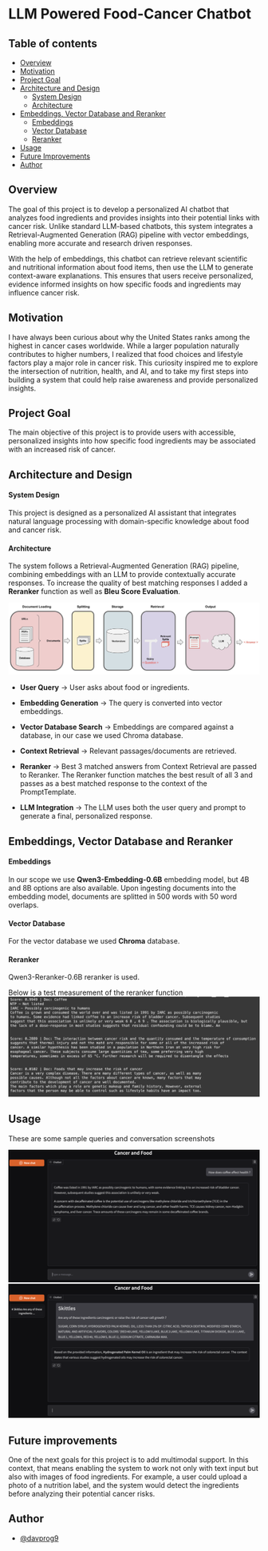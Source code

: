 # LLM Powered Food-Cancer Chatbot

## Table of contents
* [Overview](#overview)
* [Motivation](#motivation)
* [Project Goal](#project-goal)
* [Architecture and Design](#architecture-and-design)
  * [System Design](#system-design)
  * [Architecture](#architecture)
* [Embeddings, Vector Database and Reranker](#embeddings-vector-database-and-reranker)
  * [Embeddings](#embeddings)
  * [Vector Database](#vector-database)
  * [Reranker](#reranker)
* [Usage](#usage)
* [Future Improvements](#future-improvements)
* [Author](#author)

## Overview
The goal of this project is to develop a personalized AI chatbot that analyzes food ingredients and provides insights into their potential links with cancer risk. Unlike standard LLM-based chatbots, this system integrates a Retrieval-Augmented Generation (RAG) pipeline with vector embeddings, enabling more accurate and research driven responses.

With the help of embeddings, this chatbot can retrieve relevant scientific and nutritional information about food items, then use the LLM to generate context-aware explanations. This ensures that users receive personalized, evidence informed insights on how specific foods and ingredients may influence cancer risk.

## Motivation
I have always been curious about why the United States ranks among the highest in cancer cases worldwide. While a larger population naturally contributes to higher numbers, I realized that food choices and lifestyle factors play a major role in cancer risk. This curiosity inspired me to explore the intersection of nutrition, health, and AI, and to take my first steps into building a system that could help raise awareness and provide personalized insights.

## Project Goal
The main objective of this project is to provide users with accessible, personalized insights into how specific food ingredients may be associated with an increased risk of cancer. 

## Architecture and Design

#### System Design
This project is designed as a personalized AI assistant that integrates natural language processing with domain-specific knowledge about food and cancer risk.

#### Architecture
The system follows a Retrieval-Augmented Generation (RAG) pipeline, combining embeddings with an LLM to provide contextually accurate responses. To increase the quality of best matching responses I added a **Reranker** function as well as **Bleu Score Evaluation**.

![RAG Pipeline](Screenshots/RAG_Pipeline.jpeg)

* **User Query** → User asks about food or ingredients.

* **Embedding Generation** → The query is converted into vector embeddings.

* **Vector Database Search** → Embeddings are compared against a database, in our case we used Chroma database.

* **Context Retrieval** → Relevant passages/documents are retrieved.

* **Reranker** → Best 3 matched answers from Context Retrieval are passed to Reranker. The Reranker function matches the best result of all 3 and passes as a best matched response to the context of the PromptTemplate. 

* **LLM Integration** → The LLM uses both the user query and prompt to generate a final, personalized response.

## Embeddings, Vector Database and Reranker

#### Embeddings 
In our scope we use **Qwen3-Embedding-0.6B** embedding model, but 4B and 8B options are also available. Upon ingesting documents into the embedding model, documents are splitted in 500 words with 50 word overlaps.

#### Vector Database 
For the vector database we used **Chroma** database.

#### Reranker
Qwen3-Reranker-0.6B reranker is used.

Below is a test measurement of the reranker function
![Reranker](Screenshots/Reranker_test.png)

## Usage
These are some sample queries and conversation screenshots

![Coffee](Screenshots/Coffee_query.png)
![Skittles](Screenshots/Skittles_query.png)

## Future improvements

One of the next goals for this project is to add multimodal support. In this context, that means enabling the system to work not only with text input but also with images of food ingredients. For example, a user could upload a photo of a nutrition label, and the system would detect the ingredients before analyzing their potential cancer risks.

## Author

- [@davprog9](https://www.github.com/davprog9)

